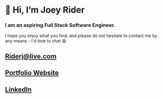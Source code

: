 # 👋 Hi, I’m Joey Rider
### I am an aspiring Full Stack Software Engineer.
I hope you enjoy what you find, and please do not hesitate to contact me by any means - I'd love to chat 😄

##  Riderj@live.com
## [Portfolio Website](https://portfolio-567k.onrender.com/)
## [LinkedIn](https://www.linkedin.com/in/joey-rider-96808b94)
